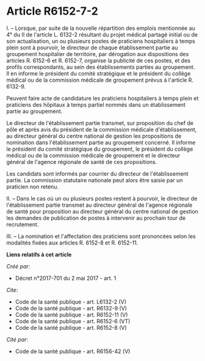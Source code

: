 # Article R6152-7-2

I. – Lorsque, par suite de la nouvelle répartition des emplois mentionnée au 4° du II de l'article L. 6132-2 résultant du
projet médical partagé initial ou de son actualisation, un ou plusieurs postes de praticiens hospitaliers à temps plein sont
à pourvoir, le directeur de chaque établissement partie au groupement hospitalier de territoire, par dérogation aux
dispositions des articles R. 6152-6 et R. 6152-7, organise la publicité de ces postes, et des profils correspondants, au sein
des établissements parties au groupement. Il en informe le président du comité stratégique et le président du collège médical
ou de la commission médicale de groupement prévus à l'article R. 6132-9. 

Peuvent faire acte de candidature les praticiens hospitaliers à temps plein et praticiens des hôpitaux à temps partiel nommés
dans un établissement partie au groupement. 

Le directeur de l'établissement partie transmet, sur proposition du chef de pôle et après avis du président de la commission
médicale d'établissement, au directeur général du centre national de gestion les propositions de nomination dans
l'établissement partie au groupement concerné. Il informe le président du comité stratégique du groupement, le président du
collège médical ou de la commission médicale de groupement et le directeur général de l'agence régionale de santé de ces
propositions. 

Les candidats sont informés par courrier du directeur de l'établissement partie. La commission statutaire nationale peut
alors être saisie par un praticien non retenu. 

II. – Dans le cas où un ou plusieurs postes restent à pourvoir, le directeur de l'établissement partie transmet au directeur
général de l'agence régionale de santé pour proposition au directeur général du centre national de gestion les demandes de
publication de postes à intervenir au prochain tour de recrutement. 

III. – La nomination et l'affectation des praticiens sont prononcées selon les modalités fixées aux articles R. 6152-8 et R.
6152-11.

**Liens relatifs à cet article**

_Créé par_:

  - Décret n°2017-701 du 2 mai 2017 - art. 1

_Cite_:

  - Code de la santé publique - art. L6132-2 (V)
  - Code de la santé publique - art. R6132-9 (V)
  - Code de la santé publique - art. R6152-11 (V)
  - Code de la santé publique - art. R6152-6 (VT)
  - Code de la santé publique - art. R6152-8 (V)

_Cité par_:

  - Code de la santé publique - art. R6156-42 (V)
